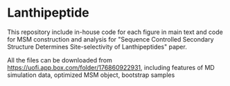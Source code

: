 # Lanthipeptide
This repository include in-house code for each figure in main text and code for MSM construction and analysis for "Sequence Controlled Secondary Structure Determines Site-selectivity of Lanthipeptides" paper.

All the files can be downloaded from https://uofi.app.box.com/folder/176860922931, including features of MD simulation data, optimized MSM object, bootstrap samples 




